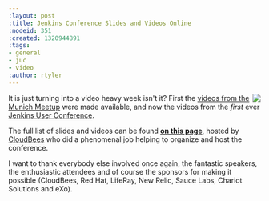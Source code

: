 ```yaml
---
:layout: post
:title: Jenkins Conference Slides and Videos Online
:nodeid: 351
:created: 1320944891
:tags:
- general
- juc
- video
:author: rtyler
---
```

<img src="/sites/default/files/images/headshot.png" align="right"/>It is just turning into a video heavy week isn't it? First the [videos from the Munich Meetup](/content/jenkins-meetup-munich-videos) were made available, and now the videos from the *first* ever [Jenkins User Conference](/content/jenkins-user-conference).

The full list of slides and videos can be found **[on this page](https://www.cloudbees.com/jenkins-user-conference-2011-session-abstracts.cb)**, hosted by [CloudBees](https://www.cloudbees.com/) who  did a phenomenal job helping to organize and host the conference.


I want to thank everybody else involved once again, the fantastic speakers, the enthusiastic attendees and of course the sponsors for making it possible (CloudBees, Red Hat, LifeRay, New Relic, Sauce Labs, Chariot Solutions and eXo).
